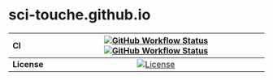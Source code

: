 # sci-touche.github.io

| CI          | [![GitHub Workflow Status][github-ci-badge]][github-ci-link] [![GitHub Workflow Status][github-lint-badge]][github-lint-link] |
| :---------- | :---------------------------------------------------------------------------------------------------------------------------: |
| **License** |                                            [![License][license-badge]][repo-link]                                             |

[github-ci-badge]: https://img.shields.io/github/workflow/status/sci-touche/sci-touche.github.io/deploy-site?label=Deploy&logo=github&style=for-the-badge
[github-lint-badge]: https://img.shields.io/github/workflow/status/sci-touche/sci-touche.github.io/linting?label=linting&logo=github&style=for-the-badge
[github-ci-link]: https://github.com/sci-touche/sci-touche.github.io/actions?query=workflow%3Adeploy-site
[github-lint-link]: https://github.com/sci-touche/sci-touche.github.io/actions?query=workflow%3Alinting
[license-badge]: https://img.shields.io/github/license/sci-touche/sci-touche.github.io?style=for-the-badge
[repo-link]: https://github.com/sci-touche/sci-touche.github.io
